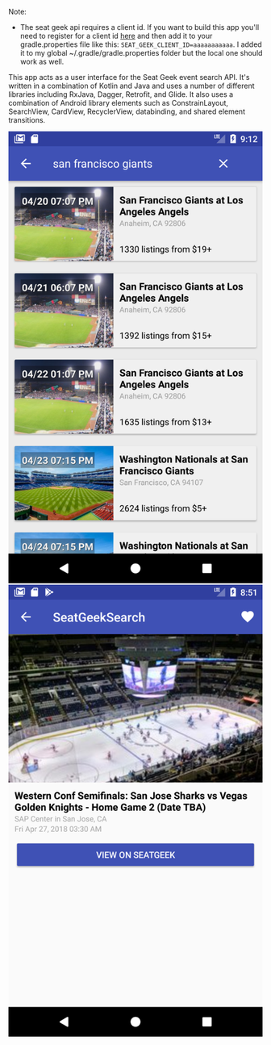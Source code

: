 Note:
 - The seat geek api requires a client id. If you want to build this app you'll need to register for a client id [here](http://platform.seatgeek.com/) and then add it to your gradle.properties file like this: `SEAT_GEEK_CLIENT_ID=aaaaaaaaaaa`. I added it to my global ~/.gradle/gradle.properties folder but the local one should work as well.

This app acts as a user interface for the Seat Geek event search API. It's written in a combination of Kotlin and Java and uses a number of different libraries including RxJava, Dagger, Retrofit, and Glide. It also uses a combination of Android library elements such as ConstrainLayout, SearchView, CardView, RecyclerView, databinding, and shared element transitions.

![alt text](https://raw.githubusercontent.com/cjwilliams24680/seat_geek_search/master/search_screenshot.png)
![alt text](https://raw.githubusercontent.com/cjwilliams24680/seat_geek_search/master/search_detail_screenshot.png)
